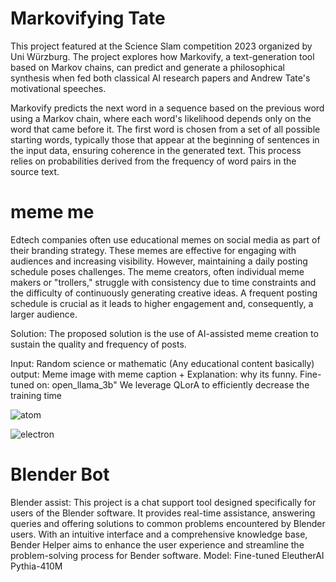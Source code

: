 # Markovifying Tate
This project featured at the Science Slam competition 2023 organized by Uni Würzburg. The project explores how Markovify, a text-generation tool based on Markov chains, can predict and generate a philosophical synthesis when fed both classical AI research papers and Andrew Tate's motivational speeches.


Markovify predicts the next word in a sequence based on the previous word using a Markov chain, where each word's likelihood depends only on the word that came before it. The first word is chosen from a set of all possible starting words, typically those that appear at the beginning of sentences in the input data, ensuring coherence in the generated text. This process relies on probabilities derived from the frequency of word pairs in the source text.

# meme me
Edtech companies often use educational memes on social media as part of their branding strategy. These memes are effective for engaging with audiences and increasing visibility. However, maintaining a daily posting schedule poses challenges. The meme creators, often individual meme makers or "trollers," struggle with consistency due to time constraints and the difficulty of continuously generating creative ideas. A frequent posting schedule is crucial as it leads to higher engagement and, consequently, a larger audience.

Solution: The proposed solution is the use of AI-assisted meme creation to sustain the quality and frequency of posts.

Input: Random science or mathematic (Any educational content basically) output: Meme image with meme caption + Explanation: why its funny.
Fine-tuned on: open_llama_3b" We leverage QLorA to efficiently decrease the training time

![atom](https://github.com/user-attachments/assets/089b6224-0a91-4cbd-a6f7-3e2b8f2adfc2)

![electron](https://github.com/user-attachments/assets/465be34f-ff11-4415-9c19-e3ed0f223a42)

# Blender Bot
Blender assist: This project is a chat support tool designed specifically for users of the Blender software. It provides real-time assistance, answering queries and offering solutions to common problems encountered by Blender users. With an intuitive interface and a comprehensive knowledge base, Bender Helper aims to enhance the user experience and streamline the problem-solving process for Bender software.
Model: Fine-tuned EleutherAI Pythia-410M 
